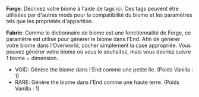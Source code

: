**Forge**: Décrivez votre biome à l'aide de tags ici. Ces tags peuvent être utilisées par d'autres mods pour la compatibilité du biome et
les paramètres tels que les propriétés d'apparition.

**Fabric**: Comme le dictionnaire de biome est une fonctionnalité de Forge, ce paramètre est utilisé pour générer le biome dans l'End.
Afin de générer votre biome dans l'Overworld, cocher simplement la case appropriée. Vous pouvez générer votre biome où vous le souhaitez, mais vous devriez suivre 1 biome = dimension.
- VOID: Génère the biome dans l'End comme une petite île. (Poids Vanilla : 1)
- RARE: Génère the biome dans l'End comme une haute terre. (Poids Vanilla : 1)